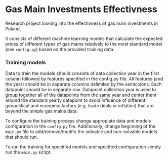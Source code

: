 # Gas Main Investments Effectivness
Research project looking into the effectivness of gas main investments in Poland. 

It consists of different machine learning models that calculate the expected prices of different types of gas mains
relatively to the most standard model (see `config.py`) based on the provided training data.

### Training models
Data to train the models should consists of data collection year in the first column followed by features specified in 
the config.py file. All features (and the year) should be in separate columns delimited by the semicolons. Each 
datapoint should be in separate row. Datapoint collection year is used to group together all of the datapoints 
from the same year and center them around the standard yearly datapoint to avoid influence of different geopolitical 
and economic factors (e.g. trade deals or inflation) that are beyond the simple gas mains data.

To configure the training process change appropiate data and models configuration in the `config.py` file. Additionally,
change beginning of the `main.py` file to add/remove/modify the solvable and non-solvable models that should run.

To run the training for specified models and specified configuration simply run the `main.py` script.